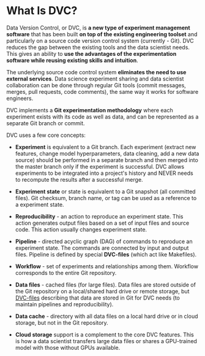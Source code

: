 # What Is DVC?

Data Version Control, or DVC, is **a new type of experiment management
software** that has been built **on top of the existing engineering toolset**
and particularly on a source code version control system (currently - Git). DVC
reduces the gap between the existing tools and the data scientist needs. This
gives an ability to **use the advantages of the experimentation software while
reusing existing skills and intuition**.

The underlying source code control system **eliminates the need to use external
services**. Data science experiment sharing and data scientist collaboration can
be done through regular Git tools (commit messages, merges, pull requests, code
comments), the same way it works for software engineers.

DVC implements a **Git experimentation methodology** where each experiment
exists with its code as well as data, and can be represented as a separate Git
branch or commit.

DVC uses a few core concepts:

- **Experiment** is equivalent to a Git branch. Each experiment (extract new
  features, change model hyperparameters, data cleaning, add a new data source)
  should be performed in a separate branch and then merged into the master
  branch only if the experiment is successful. DVC allows experiments to be
  integrated into a project's history and NEVER needs to recompute the results
  after a successful merge.

- **Experiment state** or state is equivalent to a Git snapshot (all committed
  files). Git checksum, branch name, or tag can be used as a reference to a
  experiment state.

- **Reproducibility** - an action to reproduce an experiment state. This action
  generates output files based on a set of input files and source code. This
  action usually changes experiment state.

- **Pipeline** - directed acyclic graph (DAG) of commands to reproduce an
  experiment state. The commands are connected by input and output files.
  Pipeline is defined by special **DVC-files** (which act like Makefiles).

- **Workflow** - set of experiments and relationships among them. Workflow
  corresponds to the entire Git repository.

- **Data files** - cached files (for large files). Data files are stored outside
  of the Git repository on a local/shared hard drive or remote storage, but
  [DVC-files](/doc/user-guide/dvc-file-format) describing that data are stored
  in Git for DVC needs (to maintain pipelines and reproducibility).

- **Data cache** - directory with all data files on a local hard drive or in
  cloud storage, but not in the Git repository.

- **Cloud storage** support is a complement to the core DVC features. This is
  how a data scientist transfers large data files or shares a GPU-trained model
  with those without GPUs available.

